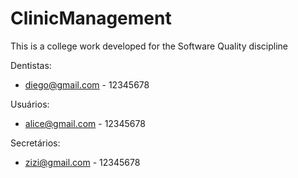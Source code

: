 # ClinicManagement
 This is a college work developed for the Software Quality discipline
 
 Dentistas:
 
 * diego@gmail.com - 12345678
 
 Usuários:
 
 * alice@gmail.com - 12345678
 
 Secretários:
 
 * zizi@gmail.com - 12345678
